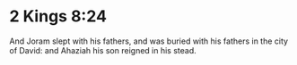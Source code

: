 # 2 Kings 8:24

And Joram slept with his fathers, and was buried with his fathers in the city of David: and Ahaziah his son reigned in his stead.